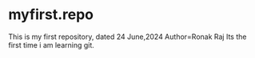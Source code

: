 # myfirst.repo
This is my first repository, dated 24 June,2024
Author=Ronak Raj
Its the first time i am learning git.
